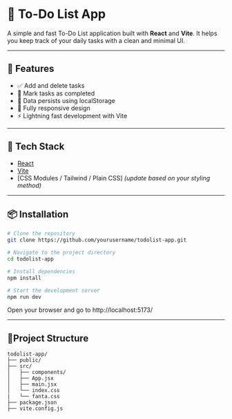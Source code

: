 # 📝 To-Do List App

A simple and fast To-Do List application built with **React** and **Vite**. It helps you keep track of your daily tasks with a clean and minimal UI.

---

## 🚀 Features

- ✅ Add and delete tasks
- 📌 Mark tasks as completed
- 💾 Data persists using localStorage
- 📱 Fully responsive design
- ⚡ Lightning fast development with Vite

---

## 🔧 Tech Stack

- [React](https://reactjs.org/)
- [Vite](https://vitejs.dev/)
- [CSS Modules / Tailwind / Plain CSS] *(update based on your styling method)*

---

## 📦 Installation

```bash
# Clone the repository
git clone https://github.com/yourusername/todolist-app.git

# Navigate to the project directory
cd todolist-app

# Install dependencies
npm install

# Start the development server
npm run dev
```
Open your browser and go to http://localhost:5173/

---
## 📁Project Structure
```
todolist-app/
├── public/
├── src/
│   ├── components/
│   ├── App.jsx
│   ├── main.jsx
│   └── index.css
|   └── fanta.css
├── package.json
├── vite.config.js

